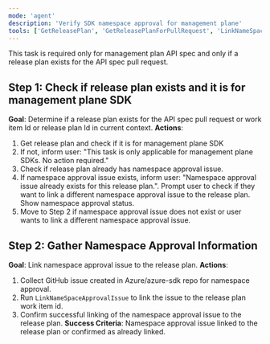 ```yaml
---
mode: 'agent'
description: 'Verify SDK namespace approval for management plane'
tools: ['GetReleasePlan', 'GetReleasePlanForPullRequest', 'LinkNameSpaceApprovalIssue']
---
```

This task is required only for management plan API spec and only if a release plan exists for the API spec pull request.
## Step 1: Check if release plan exists and it is for management plane SDK
**Goal**: Determine if a release plan exists for the API spec pull request or work item Id or release plan Id in current context.
**Actions**:
1. Get release plan and check if it is for management plane SDK
2. If not, inform user: "This task is only applicable for management plane SDKs. No action required."
3. Check if release plan already has namespace approval issue. 
4. If namespace approval issue exists, inform user: "Namespace approval issue already exists for this release plan.". Prompt user to
check if they want to link a different namespace approval issue to the release plan. Show namespace approval status.
5. Move to Step 2 if namespace approval issue does not exist or user wants to link a different namespace approval issue.
## Step 2: Gather Namespace Approval Information
**Goal**: Link namespace approval issue to the release plan.
**Actions**:
1. Collect GitHub issue created in Azure/azure-sdk repo for namespace approval.
2. Run `LinkNameSpaceApprovalIssue` to link the issue to the release plan work item id.
3. Confirm successful linking of the namespace approval issue to the release plan.
**Success Criteria**: Namespace approval issue linked to the release plan or confirmed as already linked.

